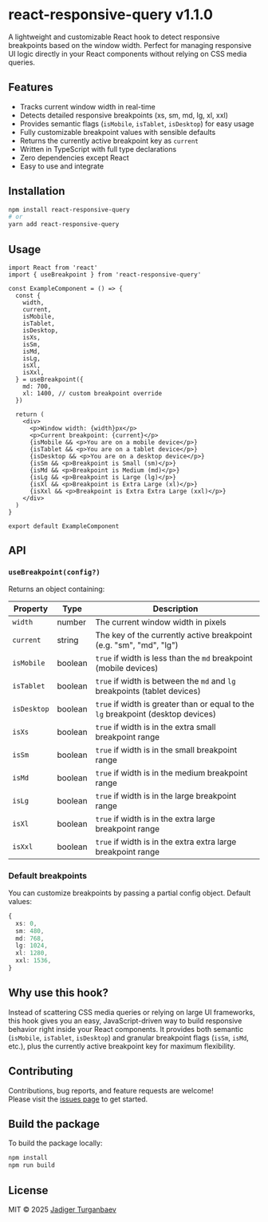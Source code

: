 
# react-responsive-query v1.1.0

A lightweight and customizable React hook to detect responsive breakpoints based on the window width. Perfect for managing responsive UI logic directly in your React components without relying on CSS media queries.

## Features

- Tracks current window width in real-time
- Detects detailed responsive breakpoints (xs, sm, md, lg, xl, xxl)
- Provides semantic flags (`isMobile`, `isTablet`, `isDesktop`) for easy usage
- Fully customizable breakpoint values with sensible defaults
- Returns the currently active breakpoint key as `current`
- Written in TypeScript with full type declarations
- Zero dependencies except React
- Easy to use and integrate

## Installation

```bash
npm install react-responsive-query
# or
yarn add react-responsive-query
```

## Usage

```tsx
import React from 'react'
import { useBreakpoint } from 'react-responsive-query'

const ExampleComponent = () => {
  const {
    width,
    current,
    isMobile,
    isTablet,
    isDesktop,
    isXs,
    isSm,
    isMd,
    isLg,
    isXl,
    isXxl,
  } = useBreakpoint({
    md: 700,
    xl: 1400, // custom breakpoint override
  })

  return (
    <div>
      <p>Window width: {width}px</p>
      <p>Current breakpoint: {current}</p>
      {isMobile && <p>You are on a mobile device</p>}
      {isTablet && <p>You are on a tablet device</p>}
      {isDesktop && <p>You are on a desktop device</p>}
      {isSm && <p>Breakpoint is Small (sm)</p>}
      {isMd && <p>Breakpoint is Medium (md)</p>}
      {isLg && <p>Breakpoint is Large (lg)</p>}
      {isXl && <p>Breakpoint is Extra Large (xl)</p>}
      {isXxl && <p>Breakpoint is Extra Extra Large (xxl)</p>}
    </div>
  )
}

export default ExampleComponent
```

## API

### `useBreakpoint(config?)`

Returns an object containing:

| Property    | Type    | Description                                                                                   |
| ----------- | ------- | --------------------------------------------------------------------------------------------- |
| `width`     | number  | The current window width in pixels                                                          |
| `current`   | string  | The key of the currently active breakpoint (e.g. "sm", "md", "lg")                           |
| `isMobile`  | boolean | `true` if width is less than the `md` breakpoint (mobile devices)                            |
| `isTablet`  | boolean | `true` if width is between the `md` and `lg` breakpoints (tablet devices)                    |
| `isDesktop` | boolean | `true` if width is greater than or equal to the `lg` breakpoint (desktop devices)            |
| `isXs`      | boolean | `true` if width is in the extra small breakpoint range                                       |
| `isSm`      | boolean | `true` if width is in the small breakpoint range                                            |
| `isMd`      | boolean | `true` if width is in the medium breakpoint range                                           |
| `isLg`      | boolean | `true` if width is in the large breakpoint range                                            |
| `isXl`      | boolean | `true` if width is in the extra large breakpoint range                                      |
| `isXxl`     | boolean | `true` if width is in the extra extra large breakpoint range                                |

### Default breakpoints

You can customize breakpoints by passing a partial config object. Default values:

```ts
{
  xs: 0,
  sm: 480,
  md: 768,
  lg: 1024,
  xl: 1280,
  xxl: 1536,
}
```

## Why use this hook?

Instead of scattering CSS media queries or relying on large UI frameworks, this hook gives you an easy, JavaScript-driven way to build responsive behavior right inside your React components. It provides both semantic (`isMobile`, `isTablet`, `isDesktop`) and granular breakpoint flags (`isSm`, `isMd`, etc.), plus the currently active breakpoint key for maximum flexibility.

## Contributing

Contributions, bug reports, and feature requests are welcome!  
Please visit the [issues page](https://github.com/Jadiger/react-responsive-query/issues) to get started.

## Build the package

To build the package locally:

```bash
npm install
npm run build
```

## License

MIT © 2025 [Jadiger Turganbaev](https://github.com/Jadiger)
